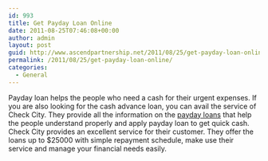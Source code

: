 ```yaml
---
id: 993
title: Get Payday Loan Online
date: 2011-08-25T07:46:08+00:00
author: admin
layout: post
guid: http://www.ascendpartnership.net/2011/08/25/get-payday-loan-online/
permalink: /2011/08/25/get-payday-loan-online/
categories:
  - General
---
```

Payday loan helps the people who need a cash for their urgent expenses. If you are also looking for the cash advance loan, you can avail the service of Check City. They provide all the information on the [payday loans](http://www.checkcity.com/) that help the people understand properly and apply payday loan to get quick cash. Check City provides an excellent service for their customer. They offer the loans up to $25000 with simple repayment schedule, make use their service and manage your financial needs easily.